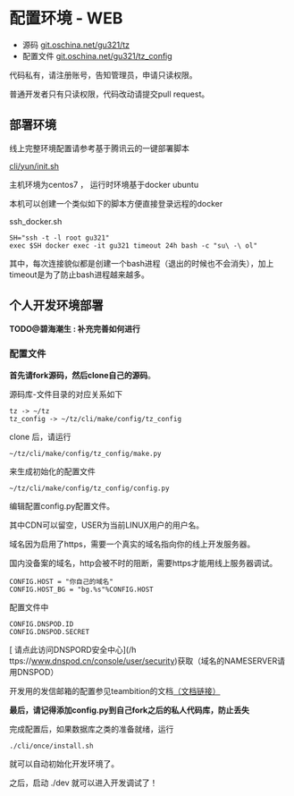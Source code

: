 # 配置环境 - WEB


* 源码 [git.oschina.net/gu321/tz](http://git.oschina.net/gu321/tz)
* 配置文件 [git.oschina.net/gu321/tz_config](http://git.oschina.net/gu321/tz_config)

代码私有，请注册账号，告知管理员，申请只读权限。

普通开发者只有只读权限，代码改动请提交pull request。



## 部署环境


线上完整环境配置请参考基于腾讯云的一键部署脚本 

[cli/yun/init.sh
](http://git.oschina.net/gu321/tz/blob/master/cli/yun/init.sh)

主机环境为centos7 ， 运行时环境基于docker ubuntu

本机可以创建一个类似如下的脚本方便直接登录远程的docker


ssh_docker.sh

```
SH="ssh -t -l root gu321"
exec $SH docker exec -it gu321 timeout 24h bash -c "su\ -\ ol"
```

其中，每次连接貌似都是创建一个bash进程（退出的时候也不会消失），加上timeout是为了防止bash进程越来越多。


## 个人开发环境部署

**TODO@碧海潮生 : 补充完善如何进行**

### 配置文件

**首先请fork源码，然后clone自己的源码**。

源码库-文件目录的对应关系如下

```
tz -> ~/tz
tz_config -> ~/tz/cli/make/config/tz_config
```


clone 后，请运行

```
~/tz/cli/make/config/tz_config/make.py

```


来生成初始化的配置文件


```
~/tz/cli/make/config/tz_config/config.py

```


编辑配置config.py配置文件。

其中CDN可以留空，USER为当前LINUX用户的用户名。

域名因为启用了https，需要一个真实的域名指向你的线上开发服务器。

国内没备案的域名，http会被不时的阻断，需要https才能用线上服务器调试。

```
CONFIG.HOST = "你自己的域名"
CONFIG.HOST_BG = "bg.%s"%CONFIG.HOST

```

配置文件中

```
CONFIG.DNSPOD.ID
CONFIG.DNSPOD.SECRET
```

[
请点此访问DNSPORD安全中心](/h ttps://www.dnspod.cn/console/user/security)获取（域名的NAMESERVER请用DNSPOD）



开发用的发信邮箱的配置参见teambition的文档[（文档链接）
](https://www.teambition.com/project/598a920df8ca884016a5a8bc/posts)


**最后，请记得添加config.py到自己fork之后的私人代码库，防止丢失**

完成配置后，如果数据库之类的准备就绪，运行

```
./cli/once/install.sh
```


就可以自动初始化开发环境了。

之后，启动 ./dev 就可以进入开发调试了！


